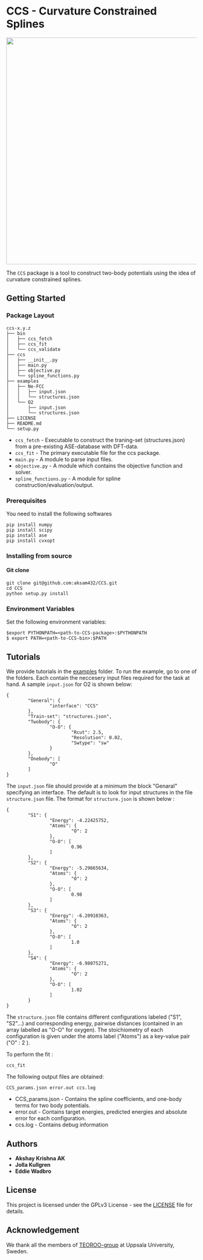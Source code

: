 # CCS - Curvature Constrained Splines  
<div style="text-align:center"><img src="https://raw.githubusercontent.com/aksam432/CCS/master/logo.png" width=600/></div>

The `CCS` package is a tool to construct two-body potentials using the idea of curvature constrained splines.
## Getting Started
### Package Layout
```
ccs-x.y.z
├── bin
│   ├── ccs_fetch
│   ├── ccs_fit               
│   └── ccs_validate                 
├── ccs
│   ├── __init__.py                     
│   ├── main.py                 
│   ├── objective.py            
│   └── spline_functions.py     
├── examples
│   ├── Ne-FCC
│   │   ├── input.json          
│   │   └── structures.json     
│   └── O2
│       ├── input.json
│       └── structures.json
├── LICENSE
├── README.md
└── setup.py
```
* `ccs_fetch`           - Executable to construct the traning-set (structures.json) from a pre-existing ASE-database with DFT-data.
* `ccs_fit`             - The primary executable file for the ccs package.
* `main.py`             - A module to parse input files.
* `objective.py`        - A module which contains the objective function and solver.
* `spline_functions.py` - A module for spline construction/evaluation/output. 
### Prerequisites

You need to install the following softwares

```
pip install numpy
pip install scipy
pip install ase
pip install cvxopt
```

### Installing from source

#### Git clone

```
git clone git@github.com:aksam432/CCS.git
cd CCS
python setup.py install
```
### Environment Variables
Set the following environment variables:
```
$export PYTHONPATH=<path-to-CCS-package>:$PYTHONPATH
$ export PATH=<path-to-CCS-bin>:$PATH
```


## Tutorials

We provide tutorials in the [examples](examples/) folder. To run the example, go to one of the folders. Each contain the neccesery input files required for the task at hand. A sample `input.json` for O2 is shown below:
```
{
        "General": {
                "interface": "CCS"
        },
        "Train-set": "structures.json",
        "Twobody": {
                "O-O": {
                        "Rcut": 2.5,
                        "Resolution": 0.02,
                        "Swtype": "sw"
                }
        },
        "Onebody": [
                "O"
        ]
}

```
The `input.json` file should provide at a minimum the block "Genaral" specifying an interface. The default is to look for input structures in the file `structure.json` file. The format for `structure.json` is shown below :
```
{
        "S1": {
                "Energy": -4.22425752,
                "Atoms": {
                        "O": 2
                },
                "O-O": [
                        0.96
                ]
        },
        "S2": {
                "Energy": -5.29665634,
                "Atoms": {
                        "O": 2
                },
                "O-O": [
                        0.98
                ]
        },
        "S3": {
                "Energy": -6.20910363,
                "Atoms": {
                        "O": 2
                },
                "O-O": [
                        1.0
                ]
        },
        "S4": {
                "Energy": -6.98075271,
                "Atoms": {
                        "O": 2
                },
                "O-O": [
                        1.02
                ]
        }
}
```
The `structure.json` file contains different configurations labeled ("S1", "S2"...) and corresponding energy, pairwise distances (contained in an array labelled as "O-O" for oxygen). The stoichiometry of each configuration is given under the atoms label ("Atoms") as a key-value pair ("O" : 2 ). 


To perform the fit : 
```
ccs_fit
```
The following output files are obtained:
```
CCS_params.json error.out ccs.log 
```
* CCS_params.json  - Contains the spline coefficients, and one-body terms for two body potentials.
* error.out        - Contains target energies, predicted energies and absolute error for each configuration.
* ccs.log          - Contains debug information
## Authors

* **Akshay Krishna AK** 
* **Jolla Kullgren** 
* **Eddie Wadbro** 


## License

This project is licensed under the GPLv3 License - see the [LICENSE](LICENSE) file for details.

## Acknowledgement
We thank all the members of  [TEOROO-group](http://www.teoroo.kemi.uu.se/) at Uppsala University, Sweden.



